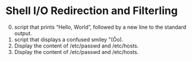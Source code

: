 # Shell I/O Redirection and Filterling
0. script that prints “Hello, World”, followed by a new line to the standard output.
1. script that displays a confused smiley "(Ôo).
2. Display the content of /etc/passwd and /etc/hosts.
3. Display the content of /etc/passwd and /etc/hosts.


